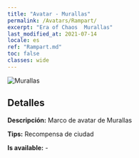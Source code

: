 ```yaml
---
title: "Avatar - Murallas"
permalink: /Avatars/Rampart/
excerpt: "Era of Chaos  Murallas"
last_modified_at: 2021-07-14
locale: es
ref: "Rampart.md"
toc: false
classes: wide
---
```

 ![Murallas](/images/a/avatarFrame_12.png)

## Detalles

 **Descripción:** Marco de avatar de Murallas 

 **Tips:** Recompensa de ciudad 

 **Is available:**  - 

